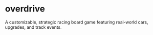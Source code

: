 # overdrive
A customizable, strategic racing board game featuring real-world cars, upgrades, and track events.
